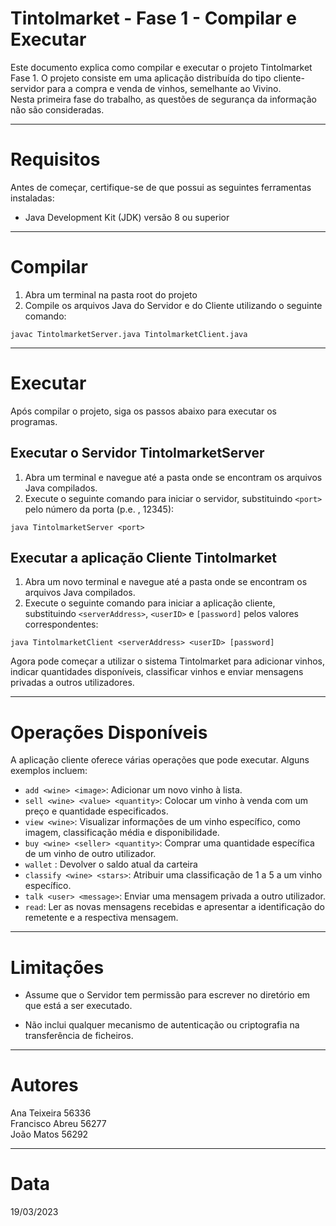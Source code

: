 # Tintolmarket - Fase 1 - Compilar e Executar

Este documento explica como compilar e executar o projeto Tintolmarket Fase 1. O projeto consiste em uma aplicação distribuída do tipo cliente-servidor para a compra e venda de vinhos, semelhante ao Vivino.  
Nesta primeira fase do trabalho, as questões de segurança da informação não são consideradas.

***

# Requisitos

Antes de começar, certifique-se de que possui as seguintes ferramentas instaladas:

+ Java Development Kit (JDK) versão 8 ou superior

***

# Compilar

1. Abra um terminal na pasta root do projeto  
2. Compile os arquivos Java do Servidor e do Cliente utilizando o seguinte comando:  
````
javac TintolmarketServer.java TintolmarketClient.java
````

***

# Executar

Após compilar o projeto, siga os passos abaixo para executar os programas.

## Executar o Servidor TintoImarketServer  

1. Abra um terminal e navegue até a pasta onde se encontram os arquivos Java compilados.  
2. Execute o seguinte comando para iniciar o servidor, substituindo ````<port>```` pelo número da porta (p.e. , 12345):

````
java TintolmarketServer <port>
````

## Executar a aplicação Cliente TintoImarket  

1. Abra um novo terminal e navegue até a pasta onde se encontram os arquivos Java compilados.  
2. Execute o seguinte comando para iniciar a aplicação cliente, substituindo ````<serverAddress>````, ````<userID>```` e ````[password]```` pelos valores correspondentes:  

````
java TintolmarketClient <serverAddress> <userID> [password]
````  
Agora pode começar a utilizar o sistema Tintolmarket para adicionar vinhos, indicar quantidades disponíveis, classificar vinhos e enviar mensagens privadas a outros utilizadores.

***

# Operações Disponíveis

A aplicação cliente oferece várias operações que pode executar. Alguns exemplos incluem:  

+ `add <wine> <image>`: Adicionar um novo vinho à lista.
+ `sell <wine> <value> <quantity>`: Colocar um vinho à venda com um preço e quantidade especificados.
+ `view <wine>`: Visualizar informações de um vinho específico, como imagem, classificação média e disponibilidade.
+ `buy <wine> <seller> <quantity>`: Comprar uma quantidade específica de um vinho de outro utilizador.
+ `wallet` : Devolver o saldo atual da carteira
+ `classify <wine> <stars>`: Atribuir uma classificação de 1 a 5 a um vinho específico.
+ `talk <user> <message>`: Enviar uma mensagem privada a outro utilizador.
+ `read`: Ler as novas mensagens recebidas e apresentar a identificação do remetente e a respectiva mensagem.

***

# Limitações

+ Assume que o Servidor tem permissão para escrever no diretório em que está a ser executado.  
  
+ Não inclui qualquer mecanismo de autenticação ou criptografia na transferência de ficheiros.

***

# Autores

Ana Teixeira 56336  
Francisco Abreu 56277  
João Matos 56292

***

# Data

19/03/2023
